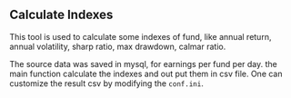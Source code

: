 ## Calculate Indexes

This tool is used to calculate some indexes of fund, like annual return, annual volatility, sharp ratio, max drawdown, calmar ratio.

The source data was saved in mysql, for earnings per fund per day. the main function calculate the indexes and out put them in csv file. One can customize the result csv by modifying the `conf.ini`.